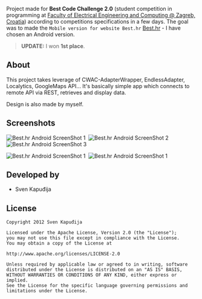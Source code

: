 Project made for **Best Code Challenge 2.0** (student competition in programming at [Faculty of Electrical Engineering and Computing @ Zagreb, Croatia](http://www.fer.unizg.hr/en)) according to competitions
specifications in a few days. The goal was to made the `Mobile version for website Best.hr` [Best.hr](http://www.best.hr) - I have chosen an Android version.

> **UPDATE:** I won **1st place**.

About
--------

This project takes leverage of CWAC-AdapterWrapper, EndlessAdapter, Localytics, GoogleMaps API...
It's basically simple app which connects to remote API via REST, retrieves and display data.

Design is also made by myself.

Screenshots
--------

![Best.hr Android ScreenShot 1](http://i.imgur.com/yzJj2kd.jpg)&nbsp;&nbsp;![Best.hr Android ScreenShot 2](http://i.imgur.com/dQFWvPH.jpg)&nbsp;&nbsp;![Best.hr Android ScreenShot 3](http://i.imgur.com/jmHJjXj.jpg)

![Best.hr Android ScreenShot 1](http://i.imgur.com/0ZwFmnQ.jpg)&nbsp;&nbsp;![Best.hr Android ScreenShot 1](http://i.imgur.com/oEe9sKD.jpg)

Developed by
------------
* Sven Kapuđija

License
-------

    Copyright 2012 Sven Kapuđija
    
    Licensed under the Apache License, Version 2.0 (the "License");
    you may not use this file except in compliance with the License.
    You may obtain a copy of the License at
    
    http://www.apache.org/licenses/LICENSE-2.0
    
    Unless required by applicable law or agreed to in writing, software
    distributed under the License is distributed on an "AS IS" BASIS,
    WITHOUT WARRANTIES OR CONDITIONS OF ANY KIND, either express or implied.
    See the License for the specific language governing permissions and
    limitations under the License.
